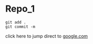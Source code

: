# Repo_1
```
git add .
git commit -m 
```
click here to jump direct to [google.com](https://www.google.com/)
